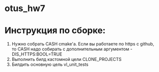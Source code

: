 # otus_hw7

# Инструкция по сборке:
1. Нужно собрать CASH cmake'а. Если вы работаете по https c github, то CASH надо собирать с дополнительным аргументом -DIS_HTTPS:BOOL=TRUE
2. Выполнить билд кастомной цели CLONE_PROJECTS
3. Билдить основную цель vl_unit_tests